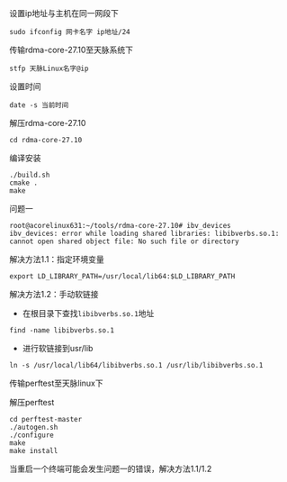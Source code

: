 设置ip地址与主机在同一网段下

```
sudo ifconfig 网卡名字 ip地址/24
```

传输rdma-core-27.10至天脉系统下

```
stfp 天脉Linux名字@ip
```

设置时间

```
date -s 当前时间
```

解压rdma-core-27.10

```
cd rdma-core-27.10
```

编译安装

```
./build.sh
cmake .
make
```

问题一

```
root@acorelinux631:~/tools/rdma-core-27.10# ibv_devices
ibv_devices: error while loading shared libraries: libibverbs.so.1: cannot open shared object file: No such file or directory

```

解决方法1.1：指定环境变量

```
export LD_LIBRARY_PATH=/usr/local/lib64:$LD_LIBRARY_PATH

```

解决方法1.2：手动软链接

* 在根目录下查找`libibverbs.so.1`地址

```
find -name libibverbs.so.1
```

* 进行软链接到usr/lib

```
ln -s /usr/local/lib64/libibverbs.so.1 /usr/lib/libibverbs.so.1
```

  

传输perftest至天脉linux下

解压perftest

```
cd perftest-master
./autogen.sh
./configure
make
make install
```

当重启一个终端可能会发生问题一的错误，解决方法1.1/1.2
